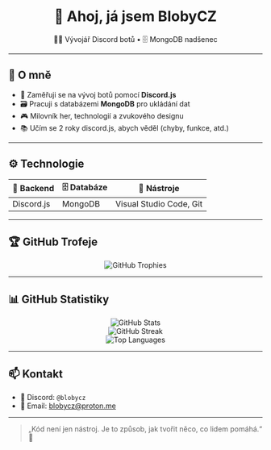 <h1 align="center">👋 Ahoj, já jsem BlobyCZ</h1>
<p align="center">
  🧑‍💻 Vývojář Discord botů • 🗄️ MongoDB nadšenec
</p>

---

## 🧠 O mně

- 🔧 Zaměřuji se na vývoj botů pomocí **Discord.js**
- 🗃️ Pracuji s databázemi **MongoDB** pro ukládání dat
- 🎮 Milovník her, technologií a zvukového designu
- 📚 Učím se 2 roky discord.js, abych věděl (chyby, funkce, atd.)

---

## ⚙️ Technologie

| 🔌 Backend | 🗄️ Databáze | 🧰 Nástroje |
|-----------|-------------|-------------|
| Discord.js | MongoDB | Visual Studio Code, Git |

---

## 🏆 GitHub Trofeje

<p align="center">
  <img src="https://github-profile-trophy.vercel.app/?username=Bloby22&theme=onedark&no-bg=true&margin-w=10&margin-h=10" alt="GitHub Trophies" />
</p>

---

## 📊 GitHub Statistiky

<p align="center">
  <img src="https://github-readme-stats.vercel.app/api?username=Bloby22&show_icons=true&theme=radical" alt="GitHub Stats" />
  <br />
  <img src="https://github-readme-streak-stats.herokuapp.com/?user=Bloby22&theme=radical" alt="GitHub Streak" />
  <br />
  <img src="https://github-readme-stats.vercel.app/api/top-langs/?username=Bloby22&layout=compact&theme=radical" alt="Top Languages" />
</p>

---

## 📫 Kontakt

- 💬 Discord: `@blobycz`
- 📧 Email: [blobycz@proton.me](mailto:blobycz@proton.me)

---

> „Kód není jen nástroj. Je to způsob, jak tvořit něco, co lidem pomáhá.“ 🚀
